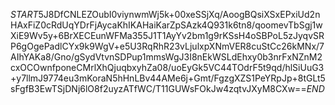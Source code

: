 $START$5J8DfCNLEZOubI0viynwmWj5k+00xeSSjXq/AoogBQsiXSxEPxiUd2nHAxFiZ0cRdUqYDrFjAycaKhIKAHaiKarZpSAzk4Q931k6tn8/qoomevTbSgj1wXiE9Wv5y+6BrXECEunWFMa355J1T1AyYv2bm1g9rKSsH4oSBPoL5zJyqvSRP6gOgePadlCYx9k9WgV+e5U3RqRhR23vLjulxpXNmVER8cuStCc26kMNx/7AIhYAKa8/Gno/gSydVtvnSDPup1mmsWgJ3I8nEkWSLdEhxy0b3nrFxNZnM2cxOCOwnfponeCMrlXhQjuqbxyhZa08/uoEyGk5VC44TOdrF5t9qd/hlSiUuG3+y7llmJ9774eu3mKoraN5hHnLBv44AMe6j+Gmt/FgzgXZS1PeYRpJp+8tGLt5sFgfB3EwTSjDNj6lO8f2uyzATfWC/T11GUWsFOkJw4zqtvJXyM8CXw==$END$